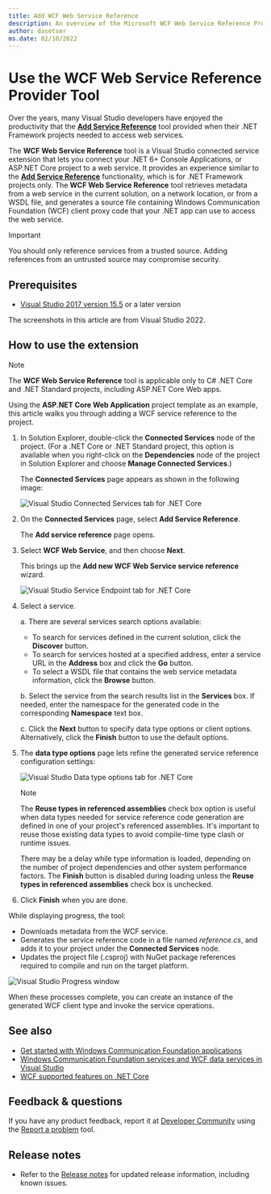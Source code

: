 ```yaml
---
title: Add WCF Web Service Reference
description: An overview of the Microsoft WCF Web Service Reference Provider Tool that adds functionality for .NET Core and ASP.NET Core projects, similar to Add Service Reference for .NET Framework projects.
author: dasetser
ms.date: 02/10/2022
---
```


# Use the WCF Web Service Reference Provider Tool

Over the years, many Visual Studio developers have enjoyed the productivity that the [**Add Service Reference**](/visualstudio/data-tools/how-to-add-update-or-remove-a-wcf-data-service-reference) tool provided when their .NET Framework projects needed to access web services.

The **WCF Web Service Reference** tool is a Visual Studio connected service extension that lets you connect your .NET 6+ Console Applications, or ASP.NET Core project to a web service. It provides an experience similar to the [**Add Service Reference**](/visualstudio/data-tools/how-to-add-update-or-remove-a-wcf-data-service-reference) functionality, which is for .NET Framework projects only. The **WCF Web Service Reference** tool retrieves metadata from a web service in the current solution, on a network location, or from a WSDL file, and generates a source file containing Windows Communication Foundation (WCF) client proxy code that your .NET app can use to access the web service.

> [!IMPORTANT]
> You should only reference services from a trusted source. Adding references from an untrusted source may compromise security.

## Prerequisites

- [Visual Studio 2017 version 15.5](https://aka.ms/vsdownload?utm_source=mscom&utm_campaign=msdocs) or a later version

The screenshots in this article are from Visual Studio 2022.

## How to use the extension

> [!NOTE]
> The **WCF Web Service Reference** tool is applicable only to C# .NET Core and .NET Standard projects, including ASP.NET Core Web apps.

Using the **ASP.NET Core Web Application** project template as an example, this article walks you through adding a WCF service reference to the project.

1. In Solution Explorer, double-click the **Connected Services** node of the project. (For a .NET Core or .NET Standard project, this option is available when you right-click on the **Dependencies** node of the project in Solution Explorer and choose **Manage Connected Services**.)

   The **Connected Services** page appears as shown in the following image:

   ![Visual Studio Connected Services tab for .NET Core](./media/wcf-web-service-reference-guide/connected-services.png)

1. On the **Connected Services** page, select **Add Service Reference**.

   The **Add service reference** page opens.

1. Select **WCF Web Service**, and then choose **Next**.

   This brings up the **Add new WCF Web Service service reference** wizard.

   ![Visual Studio Service Endpoint tab for .NET Core](./media/wcf-web-service-reference-guide/add-service-reference.png)

1. Select a service.

   a. There are several services search options available:

      - To search for services defined in the current solution, click the **Discover** button.
      - To search for services hosted at a specified address, enter a service URL in the **Address** box and click the **Go** button.
      - To select a WSDL file that contains the web service metadata information, click the **Browse** button.

   b. Select the service from the search results list in the **Services** box. If needed, enter the namespace for the generated code in the corresponding **Namespace** text box.

   c. Click the **Next** button to specify data type options or client options. Alternatively, click the **Finish** button to use the default options.

1. The **data type options** page lets refine the generated service reference configuration settings:

    ![Visual Studio Data type options tab for .NET Core](./media/wcf-web-service-reference-guide/data-type-options.png)

    > [!NOTE]
    > The **Reuse types in referenced assemblies** check box option is useful when data types needed for service reference code generation are defined in one of your project's referenced assemblies.  It's important to reuse those existing data types to avoid compile-time type clash or runtime issues.

    There may be a delay while type information is loaded, depending on the number of project dependencies and other system performance factors. The **Finish** button is disabled during loading unless the **Reuse types in referenced assemblies** check box is unchecked.

1. Click **Finish** when you are done.

While displaying progress, the tool:

- Downloads metadata from the WCF service.
- Generates the service reference code in a file named *reference.cs*, and adds it to your project under the **Connected Services** node.
- Updates the project file (.csproj) with NuGet package references required to compile and run on the target platform.

![Visual Studio Progress window](./media/wcf-web-service-reference-guide/progress-window.png)

When these processes complete, you can create an instance of the generated WCF client type and invoke the service operations.

## See also

- [Get started with Windows Communication Foundation applications](../../framework/wcf/getting-started-tutorial.md)
- [Windows Communication Foundation services and WCF data services in Visual Studio](/visualstudio/data-tools/windows-communication-foundation-services-and-wcf-data-services-in-visual-studio)
- [WCF supported features on .NET Core](https://github.com/dotnet/wcf/blob/main/release-notes/SupportedFeatures-v2.1.0.md)

## Feedback & questions

If you have any product feedback, report it at [Developer Community](https://aka.ms/feedback/report?space=61) using the [Report a problem](/visualstudio/ide/how-to-report-a-problem-with-visual-studio) tool.

## Release notes

- Refer to the [Release notes](https://github.com/dotnet/wcf/blob/main/release-notes/WCF-Web-Service-Reference-notes.md) for updated release information, including known issues.
